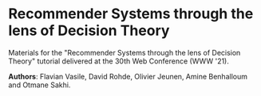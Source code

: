 # Recommender Systems through the lens of Decision Theory
Materials for the "Recommender Systems through the lens of Decision Theory" tutorial delivered at the 30th Web Conference (WWW '21).

**Authors**: Flavian Vasile, David Rohde, Olivier Jeunen, Amine Benhalloum and Otmane Sakhi.
